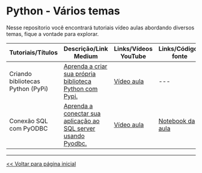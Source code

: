 # Python - Vários temas
Nesse repositorio você encontrará tutoriais vídeo aulas abordando diversos temas, fique a vontade para explorar.

| Tutoriais/Títulos    | Descrição/Link Medium  | Links/Vídeos YouTube | Links/Códigos fonte |
| --- | --- | --- | --- |
| Criando bibliotecas Python (PyPi) | [Aprenda a criar sua própria biblioteca Python com Pypi.](https://medium.com/@dev.daniel.amorim/como-criar-biblioteca-python-pypi-343219656838) | [Vídeo aula](https://youtu.be/KUNIjmpl8tg) | --- |
| Conexão SQL com PyODBC | [Aprenda a conectar sua aplicação ao SQL server usando Pyodbc.](https://medium.com/@dev.daniel.amorim/jupyter-notebook-sql-server-1af8eb22cf02) | [Vídeo aula](https://youtu.be/iW4UDgHoNtc) | [Notebook da aula](https://github.com/dev-daniel-amorim/PyODBC-Integracao_python_SQL-Server/blob/main/SQL%20%2B%20Pyodbc%20%2B%20Jupyter.ipynb) |


<hr>

[<< Voltar para página inicial](https://github.com/dev-daniel-amorim)
